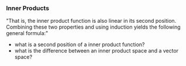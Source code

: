 ### Inner Products

"That is, the inner product function is also linear in its second position. Combining these two properties and using induction yields the following general formula:"

  - what is a second position of a inner product function?
  - what is the difference between an inner product space and a vector space?
